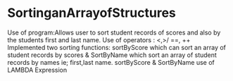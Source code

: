 # SortinganArrayofStructures

Use of program:Allows user to sort student records of scores and also by the students first and last name.
Use of operators : <,>/ ==, ++
Implemented two sorting functions: sortByScore which can sort an array of student records by scores & 
SortByName which sort an array of student records by names ie; first,last name.
sortByScore & SortByName use of LAMBDA Expression
